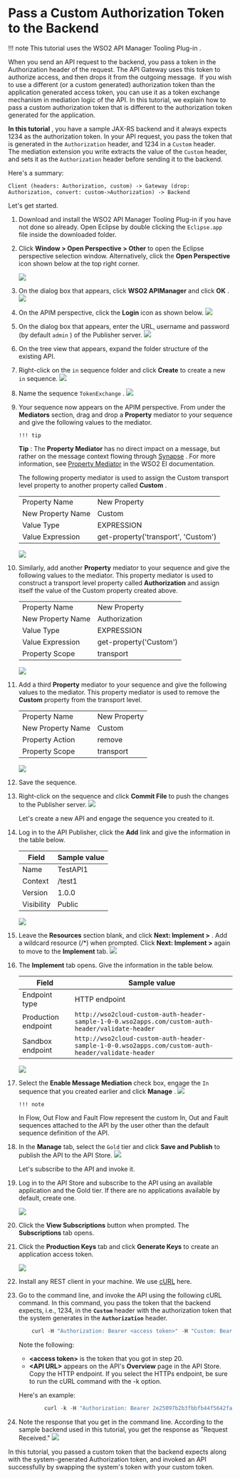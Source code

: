 # Pass a Custom Authorization Token to the Backend

!!! note
This tutorial uses the WSO2 API Manager Tooling Plug-in .


When you send an API request to the backend, you pass a token in the Authorization header of the request. The API Gateway uses this token to authorize access, and then drops it from the outgoing message.  If you wish to use a different (or a custom generated) authorization token than the application generated access token, you can use it as a token exchange mechanism in mediation logic of the API. In this tutorial, we explain how to pass a custom authorization token that is different to the authorization token generated for the application.

**In this tutorial** , you have a sample JAX-RS backend and it always expects 1234 as the authorization token. In your API request, you pass the token that is generated in the `Authorization` header, and 1234 in a `Custom` header. The mediation extension you write extracts the value of the `Custom` header, and sets it as the `Authorization` header before sending it to the backend.

Here's a summary:

`Client (headers: Authorization, custom) -> Gateway (drop: Authorization, convert: custom->Authorization) -> Backend                     `

Let's get started.

1.  Download and install the WSO2 API Manager Tooling Plug-in if you have not done so already. Open Eclipse by double clicking the `Eclipse.app` file inside the downloaded folder.

2.  Click **Window &gt; Open Perspective &gt; Other** to open the Eclipse perspective selection window. Alternatively, click the **Open Perspective** icon shown below at the top right corner.

    ![](attachments/103332633/103332619.png)

3.  On the dialog box that appears, click **WSO2 APIManager** and click **OK** .
    ![](attachments/103332633/103332618.png)
4.  On the APIM perspective, click the **Login** icon as shown below.
    ![](attachments/103332633/103332624.png)
5.  On the dialog box that appears, enter the URL, username and password (by default `admin` ) of the Publisher server.
    ![](attachments/103332633/103332623.png)
6.  On the tree view that appears, expand the folder structure of the existing API.
7.  Right-click on the `in` sequence folder and click **Create** to create a new `in` sequence.
    ![](attachments/103332633/103332622.png)
8.  Name the sequence `TokenExchange` .
    ![](attachments/103332633/103332621.png)

9.  Your sequence now appears on the APIM perspective. From under the **Mediators** section, drag and drop a **Property** mediator to your sequence and give the following values to the mediator.

        !!! tip
    **Tip** : The **Property Mediator** has no direct impact on a message, but rather on the message context flowing through [Synapse](https://docs.wso2.com/display/EI611/Synapse+Configuration+Reference) . For more information, see [Property Mediator](https://docs.wso2.com/display/EI611/Property+Mediator) in the WSO2 EI documentation.


    The following property mediator is used to assign the Custom transport level property to another property called **Custom** .

    |                   |                                     |
    |-------------------|-------------------------------------|
    | Property Name     | New Property                        |
    | New Property Name | Custom                              |
    | Value Type        | EXPRESSION                          |
    | Value Expression  | get-property('transport', 'Custom') |

    ![](attachments/103332633/103332620.png)

10. Similarly, add another **Property** mediator to your sequence and give the following values to the mediator. This property mediator is used to construct a transport level property called **Authorization** and assign itself the value of the Custom property created above.

    |                   |                        |
    |-------------------|------------------------|
    | Property Name     | New Property           |
    | New Property Name | Authorization          |
    | Value Type        | EXPRESSION             |
    | Value Expression  | get-property('Custom') |
    | Property Scope    | transport              |

    ![](attachments/103332633/103332629.png)

11. Add a third **Property** mediator to your sequence and give the following values to the mediator. This property mediator is used to remove the **Custom** property from the transport level.

    |                   |              |
    |-------------------|--------------|
    | Property Name     | New Property |
    | New Property Name | Custom       |
    | Property Action   | remove       |
    | Property Scope    | transport    |

    ![](attachments/103332633/103332628.png)

12. Save the sequence.

13. Right-click on the sequence and click **Commit File** to push the changes to the Publisher server.
    ![](attachments/103332633/103332627.png)

    Let's create a new API and engage the sequence you created to it.

14. Log in to the API Publisher, click the **Add** link and give the information in the table below.

    | Field      | Sample value |
    |------------|--------------|
    | Name       | TestAPI1     |
    | Context    | /test1       |
    | Version    | 1.0.0        |
    | Visibility | Public       |

    ![](attachments/103332633/103332617.png)

15. Leave the **Resources** section blank, and click **Next: Implement &gt;** . Add a wildcard resource (/\*) when prompted. Click **Next: Implement &gt;** again to move to the **Implement** tab.
    ![](attachments/103332633/103332616.png)

16. The **Implement** tab opens. Give the information in the table below.

    | Field               | Sample value                                                                                                                                                       |
    |---------------------|--------------------------------------------------------------------------------------------------------------------------------------------------------------------|
    | Endpoint type       | HTTP endpoint                                                                                                                                                      |
    | Production endpoint | `http://wso2cloud-custom-auth-header-sample-1-0-0.wso2apps.com/custom-auth-header/validate-header` |
    | Sandbox endpoint    | `http://wso2cloud-custom-auth-header-sample-1-0-0.wso2apps.com/custom-auth-header/validate-header`|

    ![](attachments/103332633/103332615.png)

17. Select the **Enable Message Mediation** check box, engage the `In` sequence that you created earlier and click **Manage** .
    ![](attachments/103332633/103332614.png)

        !!! note
    In Flow, Out Flow and Fault Flow represent the custom In, Out and Fault sequences attached to the API by the user other than the default sequence definition of the API.


18. In the **Manage** tab, select the `Gold` tier and click **Save and Publish** to publish the API to the API Store.
    ![](attachments/103332633/103332613.png)

    Let's subscribe to the API and invoke it.

19. Log in to the API Store and subscribe to the API using an available application and the Gold tier. If there are no applications available by default, create one.

    ![](attachments/103332633/103332612.png)

20. Click the **View Subscriptions** button when prompted. The **Subscriptions** tab opens.

21. Click the **Production Keys** tab and click **Generate Keys** to create an application access token.

    ![](attachments/103332633/103332611.png)

22. Install any REST client in your machine. We use [cURL](http://curl.haxx.se/download.html) here.
23. Go to the command line, and invoke the API using the following cURL command. In this command, you pass the token that the backend expects, i.e., 1234, in the **`Custom`** header with the authorization token that the system generates in the **`Authorization`** header.

    ``` java
        curl -H "Authorization: Bearer <access token>" -H "Custom: Bearer 1234" <API URL>
    ```

    Note the following:

    -   **&lt;access token&gt;** is the token that you got in step 20.
    -   **&lt;API URL&gt;** appears on the API's **Overview** page in the API Store. Copy the HTTP endpoint. If you select the HTTPs endpoint, be sure to run the cURL command with the -k option.

    Here's an example:

    ``` java
            curl -k -H "Authorization: Bearer 2e25097b2b3fbbfb44f5642fa8a495a1" -H "Custom: Bearer 1234" https://localhost:8243/test/1.0.0
    ```

24. Note the response that you get in the command line. According to the sample backend used in this tutorial, you get the response as "Request Received."
    ![](attachments/103332633/103332630.png)

In this tutorial, you passed a custom token that the backend expects along with the system-generated Authorization token, and invoked an API successfully by swapping the system's token with your custom token.
